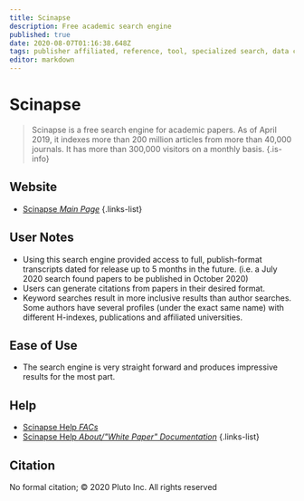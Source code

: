 ```yaml
---
title: Scinapse
description: Free academic search engine
published: true
date: 2020-08-07T01:16:38.648Z
tags: publisher affiliated, reference, tool, specialized search, data capture, text search, text-mining, database, resource, literature, curated, library
editor: markdown
---
```


# Scinapse

> Scinapse is a free search engine for academic papers. As of April 2019, it indexes more than 200 million articles from more than 40,000 journals. It has more than 300,000 visitors on a monthly basis.
{.is-info}

 

## Website

- [Scinapse *Main Page*](https://scinapse.io/)
 {.links-list}

## User Notes
 
- Using this search engine provided access to full, publish-format transcripts dated for release up to 5 months in the future. (i.e. a July 2020 search found papers to be published in October 2020)
- Users can generate citations from papers in their desired format.
- Keyword searches result in more inclusive results than author searches.  Some authors have several profiles (under the exact same name) with different H-indexes, publications and affiliated universities. 

## Ease of Use
 
- The search engine is very straight forward and produces impressive results for the most part. 
 
## Help

- [Scinapse Help *FACs*](https://www.notion.so/Frequently-Asked-Questions-4b4af58220aa4e00a4dabd998206325c)
- [Scinapse Help *About/"White Paper" Documentation*](https://assets.pluto.network/Pluto_white_paper_v04_180719_1355_BSH.pdf)
{.links-list}

## Citation

No formal citation; © 2020 Pluto Inc. All rights reserved